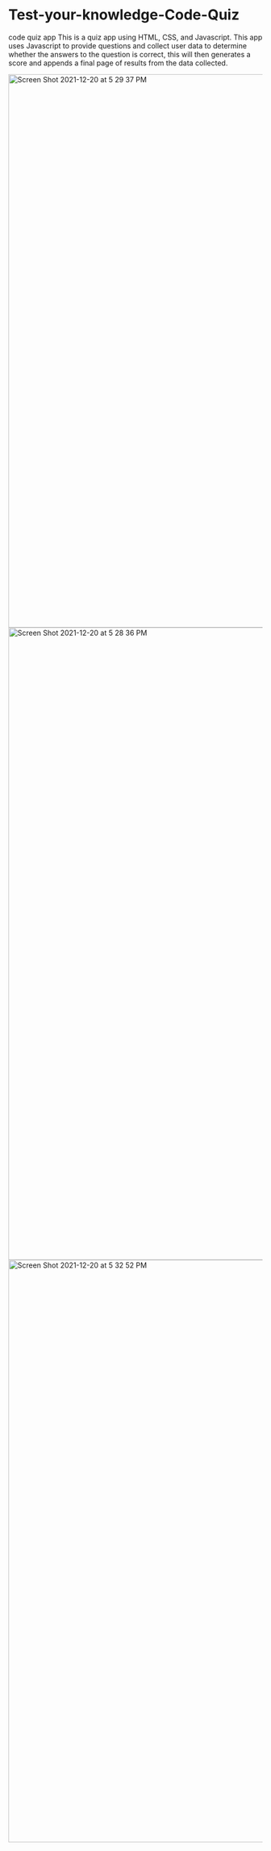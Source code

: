 # Test-your-knowledge-Code-Quiz
code quiz app
This is a quiz app using HTML, CSS, and Javascript. This app uses Javascript to provide questions and collect user data to determine whether the answers to the question is correct, this will then generates a score and appends a final page of results from the data collected.

<img width="1097" alt="Screen Shot 2021-12-20 at 5 29 37 PM" src="https://user-images.githubusercontent.com/46231696/146855487-3d04b6a2-d15b-4071-bcca-a6743facd585.png">
<img width="1254" alt="Screen Shot 2021-12-20 at 5 28 36 PM" src="https://user-images.githubusercontent.com/46231696/146855502-b841e221-7848-4335-b437-72a36f870cbc.png">
<img width="1155" alt="Screen Shot 2021-12-20 at 5 32 52 PM" src="https://user-images.githubusercontent.com/46231696/146855652-9b64f197-dafe-4742-9b7e-f48eb2bc1fae.png">
